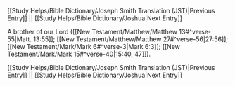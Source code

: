 [[Study Helps/Bible Dictionary/Joseph Smith Translation (JST)|Previous Entry]]  ||  [[Study Helps/Bible Dictionary/Joshua|Next Entry]]

 A brother of our Lord ([[New Testament/Matthew/Matthew 13#^verse-55|Matt. 13:55]]; [[New Testament/Matthew/Matthew 27#^verse-56|27:56]]; [[New Testament/Mark/Mark 6#^verse-3|Mark 6:3]]; [[New Testament/Mark/Mark 15#^verse-40|15:40, 47]]).

[[Study Helps/Bible Dictionary/Joseph Smith Translation (JST)|Previous Entry]]  ||  [[Study Helps/Bible Dictionary/Joshua|Next Entry]]